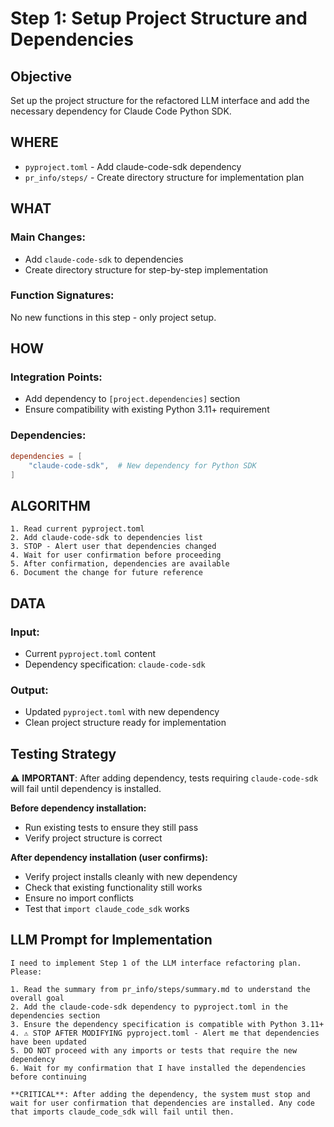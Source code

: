 # Step 1: Setup Project Structure and Dependencies

## Objective
Set up the project structure for the refactored LLM interface and add the necessary dependency for Claude Code Python SDK.

## WHERE
- `pyproject.toml` - Add claude-code-sdk dependency
- `pr_info/steps/` - Create directory structure for implementation plan

## WHAT
### Main Changes:
- Add `claude-code-sdk` to dependencies
- Create directory structure for step-by-step implementation

### Function Signatures:
No new functions in this step - only project setup.

## HOW
### Integration Points:
- Add dependency to `[project.dependencies]` section
- Ensure compatibility with existing Python 3.11+ requirement

### Dependencies:
```toml
dependencies = [
    "claude-code-sdk",  # New dependency for Python SDK
]
```

## ALGORITHM
```pseudocode
1. Read current pyproject.toml
2. Add claude-code-sdk to dependencies list
3. STOP - Alert user that dependencies changed
4. Wait for user confirmation before proceeding
5. After confirmation, dependencies are available
6. Document the change for future reference
```

## DATA
### Input:
- Current `pyproject.toml` content
- Dependency specification: `claude-code-sdk`

### Output:
- Updated `pyproject.toml` with new dependency
- Clean project structure ready for implementation

## Testing Strategy
⚠️ **IMPORTANT**: After adding dependency, tests requiring `claude-code-sdk` will fail until dependency is installed.

**Before dependency installation:**
- Run existing tests to ensure they still pass
- Verify project structure is correct

**After dependency installation (user confirms):**
- Verify project installs cleanly with new dependency
- Check that existing functionality still works
- Ensure no import conflicts
- Test that `import claude_code_sdk` works

## LLM Prompt for Implementation
```
I need to implement Step 1 of the LLM interface refactoring plan. Please:

1. Read the summary from pr_info/steps/summary.md to understand the overall goal
2. Add the claude-code-sdk dependency to pyproject.toml in the dependencies section
3. Ensure the dependency specification is compatible with Python 3.11+
4. ⚠️ STOP AFTER MODIFYING pyproject.toml - Alert me that dependencies have been updated
5. DO NOT proceed with any imports or tests that require the new dependency
6. Wait for my confirmation that I have installed the dependencies before continuing

**CRITICAL**: After adding the dependency, the system must stop and wait for user confirmation that dependencies are installed. Any code that imports claude_code_sdk will fail until then.
```
